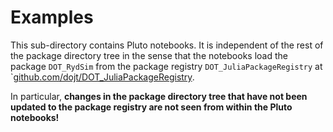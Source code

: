 # Examples

This sub-directory contains Pluto notebooks.  It is independent of the rest of the package directory
tree in the sense that the notebooks load the package `DOT_RydSim` from the package registry
`DOT_JuliaPackageRegistry` at
`[github.com/dojt/DOT_JuliaPackageRegistry](https://github.com/dojt/DOT_JuliaPackageRegistry.git).

In particular, **changes in the package directory tree that have not been updated to the package
registry are not seen from within the Pluto notebooks!**
